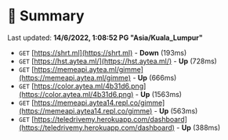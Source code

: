 # 📖 Summary
Last updated: **14/6/2022, 1:08:52 PG "Asia/Kuala_Lumpur"**

- `GET` [https://shrt.ml](https://shrt.ml) - **Down** (193ms)
- `GET` [https://hst.aytea.ml/](https://hst.aytea.ml/) - **Up** (728ms)
- `GET` [https://memeapi.aytea.ml/gimme](https://memeapi.aytea.ml/gimme) - **Up** (666ms)
- `GET` [https://color.aytea.ml/4b31d6.png](https://color.aytea.ml/4b31d6.png) - **Up** (1563ms)
- `GET` [https://memeapi.aytea14.repl.co/gimme](https://memeapi.aytea14.repl.co/gimme) - **Up** (563ms)
- `GET` [https://teledrivemy.herokuapp.com/dashboard](https://teledrivemy.herokuapp.com/dashboard) - **Up** (388ms)
